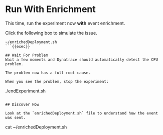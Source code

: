 # Run With Enrichment
This time, run the experiment now **with** event enrichment.

Click the following box to simulate the issue.
```
~/enrichedDeployment.sh
```{{exec}}

## Wait For Problem
Wait a few moments and Dynatrace should automatically detect the CPU problem.

The problem now has a full root cause.

When you see the problem, stop the experiment:

```
./endExperiment.sh
```{{exec interrupt}}

## Discover How

Look at the `enrichedDeployment.sh` file to understand how the event was sent.

```
cat ~/enrichedDeployment.sh
```{{exec}}